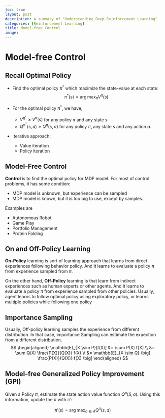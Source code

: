 ```yaml
---
toc: true
layout: post
description: A summary of "Understanding Deep Reinforcement Learning"
categories: [Reinforcement Learning]
title: Model-free Control
image: 
---
```


# Model-free Control

## Recall Optimal Policy
- Find the optimal policy $\pi^{*}$ which maximize the state-value at each state:
$$ \pi^{*}(s) = \arg \max_{\pi} V^{\pi}(s)$$

- For the optimal policy $\pi^{*}$, we have,
  - $V^{\pi^{*}} \geq V^{\pi}(s)$ for any policy $\pi$ and any state $s$
  - $Q^{\pi^{*}}(s, a) \geq Q^{\pi}(s, a)$ for any policy $\pi$, any state $s$ and any action $a$.

- Iterative approach:
  - Value iteration
  - Policy iteration

## Model-Free Control
**Control** is to find the optimal policy for MDP model. For most of control problems, it has some condtion:
  - MDP model is unknown, but experience can be sampled
  - MDP model is known, but it is too big to use, except by samples.

Examples are
  - Autonomous Robot
  - Game Play
  - Portfolio Management
  - Protein Folding

## On and Off-Policy Learning
**On-Policy** learning is sort of learning approach that learns from direct experiences following behavior policy. And it learns to evaluate a policy $\pi$ from experience sampled from $\pi$. 

On the other hand, **Off-Policy** learning is that learn from indirect experiences such as human experts or other agents. And it learns to evaluate a policy $\pi$ from experience sampled from other policies. Usually, agent learns to follow optimal policy using exploratory policy, or learns multiple policies while following one policy

## Importance Sampling
Usually, Off-policy learning samples the experience from different distribution. In that case, importance Sampling can estimate the expection from a different distribution.
$$ \begin{aligned} \mathbb{E}_{X \sim P}[f(X)] &= \sum P(X) f(X) \\ &= \sum Q(X) \frac{P(X)}{Q(X)} f(X) \\ &= \mathbb{E}_{X \sim Q} \big[ \frac{P(X)}{Q(X)} f(X) \big] \end{aligned} $$ 

## Model-free Generalized Policy Improvement (GPI)
Given a Policy $\pi$, estimate the state action value function $Q^{\pi}(S, a)$. Using this information, update the $\pi$ with $\pi'$:

$$ \pi'(s) = \arg \max_{a \in A} Q^{\pi}(s, a)$$